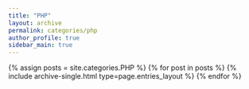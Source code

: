 ```yaml
---
title: "PHP"
layout: archive
permalink: categories/php
author_profile: true
sidebar_main: true
---
```


{% assign posts = site.categories.PHP %}
{% for post in posts %} {% include archive-single.html type=page.entries_layout %} {% endfor %}